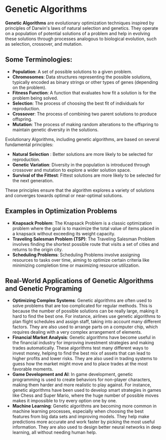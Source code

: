 # Genetic Algorithms
**Genetic Algorithms** are evolutionary optimization techniques inspired by principles of Darwin's laws of natural selection and genetics. They operate on a population of potential solutions of a problem and help in evolving these solutions through processes analogous to biological evolution, such as selection, crossover, and mutation.

## Some Terminologies:
- **Population**: A set of possible solutions to a given problem.
- **Chromosomes**: Data structures representing the possible solutions, typically encoded as binary strings or other types of genes (depending on the problem).
- **Fitness Function**: A function that evaluates how fit a solution is for the problem being solved.
- **Selection**: The process of choosing the best fit of individuals for reproduction.
- **Crossover**: The process of combining two parent solutions to produce offspring.
- **Mutation**: The process of making random alterations to the offspring to maintain genetic diversity in the solutions.

Evolutionary Algorithms, including genetic algorithms, are based on several fundamental principles:

- **Natural Selection** : Better solutions are more likely to be selected for reproduction.
- **Genetic Variation**: Diversity in the population is introduced through crossover and mutation to explore a wider solution space.
- **Survival of the Fittest**: Fittest solutions are more likely to be selected for the next generation.

These principles ensure that the algorithm explores a variety of solutions and converges towards optimal or near-optimal solutions.

## Examples in Optimization Problems
- **Knapsack Problem**: The Knapsack Problem is a classic optimization problem where the goal is to maximize the total value of items placed in a knapsack without exceeding its weight capacity.
- **Traveling Salesman Problem (TSP)**: The Traveling Salesman Problem involves finding the shortest possible route that visits a set of cities and returns to the origin city.
- **Scheduling Problems**: Scheduling Problems involve assigning resources to tasks over time, aiming to optimize certain criteria like minimizing completion time or maximizing resource utilization.

## Real-World Applications of Genetic Algorithms and Genetic Programing
- **Optimizing Complex Systems**: Genetic algorithms are often used to solve problems that are too complicated for regular methods. This is because the number of possible solutions can be really large, making it hard to find the best one. For instance, airlines use genetic algorithms to plan flight schedules and assign staff, taking into account many different factors. They are also used to arrange parts on a computer chip, which requires dealing with a very complex arrangement of elements.
- **Financial Market Analysis**: Genetic algorithms have become useful in the financial industry for improving investment strategies and making trades automatically. These algorithms test many different ways to invest money, helping to find the best mix of assets that can lead to higher profits and lower risks. They are also used in trading systems to guess how the market might move and to place trades at the most favorable moments.
- **Game Development and AI**: In game development, genetic programming is used to create behaviors for non-player characters, making them harder and more realistic to play against. For instance, genetic algorithms have been used to develop smart strategies in games like Chess and Super Mario, where the huge number of possible moves makes it impossible to try every option one by one.
- **Machine Learning**: Genetic algorithms are becoming more common in machine learning processes, especially when choosing the best features from big data sets and improving models. They help make predictions more accurate and work faster by picking the most useful information. They are also used to design better neural networks in deep learning, all without needing human help.
